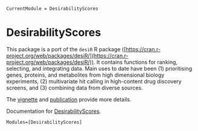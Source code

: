```@meta
CurrentModule = DesirabilityScores
```

# DesirabilityScores

This package is a port of the `desiR` R package ([https://cran.r-project.org/web/packages/desiR/](https://cran.r-project.org/web/packages/desiR/)). It contains functions for ranking, selecting, and integrating data. Main uses to date have been (1) prioritising genes, proteins, and metabolites from high dimensional biology experiments, (2) multivariate hit calling in high-content drug discovery screens, and (3) combining data from diverse sources.

The [vignette](https://cran.r-project.org/web/packages/desiR/vignettes/Gene_ranking.pdf) and [publication](https://peerj.com/articles/1444/) provide more details.


Documentation for [DesirabilityScores](https://github.com/stanlazic/DesirabilityScores.jl).


```@autodocs
Modules=[DesirabilityScores]
```
